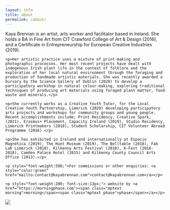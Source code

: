 ```yaml
---
layout: info
title: about
permalink: /about/
---  		
```


<div id="text">
    <p>Kaya Brennan is an artist, arts worker and facilitator based in Ireland. She holds a BA in Fine Art from CIT Crawford College of Art & Design (2016), and a Certificate in Entrepreneurship for European Creative Industries (2019).</p>

    <p>Her artistic practice uses a mixture of print-making and photographic processes. Her most recent projects have dealt with indegenous Irish plant life in the context of folklore and the exploration of her local natural environment through the foraging and production of handmade artistic materials. She was recently awarded a bursary by the Science Gallery of Dublin (2020) to develop a participatory workshop in natural colour-making, exploring traditional techniques of producing art materials using foraged plant matter, food waste and minerals.</p>
 
    <p>She currently works as a Creative Youth Tutor, for the Local Creative Youth Partnership, Limerick (2020) developing participatory arts projects and workshops for community groups and young people. Recent accomplishments include; Print Residency, Creative Spark, (2021), Erasmus+ Placement, Capacity Ireland (2019), Studio Residency, Limerick Printmakers (2018), Student Scholarship, CIT Volunteer Abroad Programme (2016).</p>

    <p>She has exhibited in Ireland and internationally at Espacio Magnética (2019), The Hunt Museum (2019), The Belltable (2018), Fab Lab Limerick (2018), Kilkenny Arts Festival (2018), K-Fest (2016-2018), Camden Palace Hotel (2015) and Kilkenny County Council Arts Office (2013).</p>

	<p style="font-weight:500;">For commissions or other enquiries: <a style="color:green" href="mailto:contact@kayabrennan.com">contact@kayabrennan.com</a></p>
	
	<p style="font-weight:200; font-size:13px;"> website by <a href="https://morningphase.com"><span class="mptext morning">morning</span><span class="mptext phase">phase</span></a></p>
	
</div>

<section id="photos">  
    <img src="/kb20/images/about/me.jpg"/>
</section>



